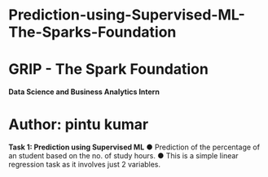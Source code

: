 # Prediction-using-Supervised-ML-The-Sparks-Foundation
#  GRIP - The Spark Foundation 
**Data Science and Business Analytics Intern** 
# Author: pintu kumar
**Task 1: Prediction using Supervised ML** 
● Prediction of the percentage of an student based on the no. of study hours.
● This is a simple linear regression task as it involves just 2 variables.
